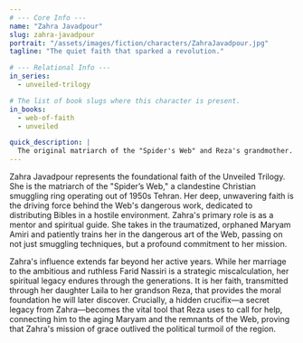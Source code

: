 ```yaml
---
# --- Core Info ---
name: "Zahra Javadpour"
slug: zahra-javadpour
portrait: "/assets/images/fiction/characters/ZahraJavadpour.jpg"
tagline: "The quiet faith that sparked a revolution."

# --- Relational Info ---
in_series:
  - unveiled-trilogy

# The list of book slugs where this character is present.
in_books:
  - web-of-faith
  - unveiled

quick_description: |
  The original matriarch of the "Spider's Web" and Reza's grandmother. A woman of deep faith, she rescues a young Maryam and mentors her. Her legacy, including a hidden crucifix, becomes a crucial tool that echoes through the entire saga.
---
```

Zahra Javadpour represents the foundational faith of the Unveiled Trilogy. She is the matriarch of the "Spider’s Web," a clandestine Christian smuggling ring operating out of 1950s Tehran. Her deep, unwavering faith is the driving force behind the Web's dangerous work, dedicated to distributing Bibles in a hostile environment. Zahra's primary role is as a mentor and spiritual guide. She takes in the traumatized, orphaned Maryam Amiri and patiently trains her in the dangerous art of the Web, passing on not just smuggling techniques, but a profound commitment to her mission.

Zahra's influence extends far beyond her active years. While her marriage to the ambitious and ruthless Farid Nassiri is a strategic miscalculation, her spiritual legacy endures through the generations. It is her faith, transmitted through her daughter Laila to her grandson Reza, that provides the moral foundation he will later discover. Crucially, a hidden crucifix—a secret legacy from Zahra—becomes the vital tool that Reza uses to call for help, connecting him to the aging Maryam and the remnants of the Web, proving that Zahra's mission of grace outlived the political turmoil of the region.
